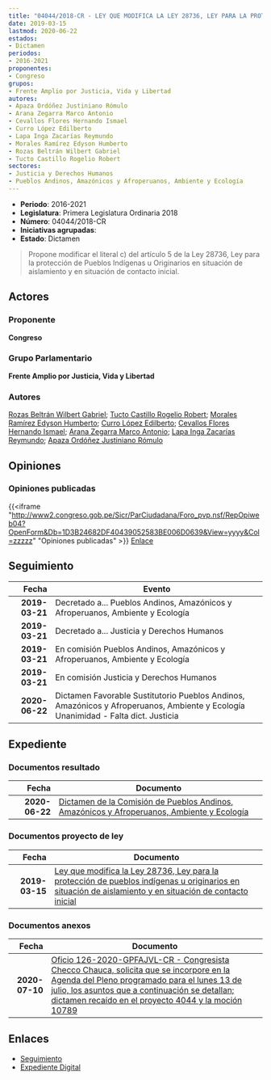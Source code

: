 ```yaml
---
title: "04044/2018-CR - LEY QUE MODIFICA LA LEY 28736, LEY PARA LA PROTECCIÓN DE PUEBLOS INDÍGENAS U ORIGINARIOS EN SITUACIÓN DE AISLAMIENTO Y EN SITUACIÓN DE CONTACTO INICIAL"
date: 2019-03-15
lastmod: 2020-06-22
estados:
- Dictamen
periodos:
- 2016-2021
proponentes:
- Congreso
grupos:
- Frente Amplio por Justicia, Vida y Libertad
autores:
- Apaza Ordóñez Justiniano Rómulo
- Arana Zegarra Marco Antonio
- Cevallos Flores Hernando Ismael
- Curro López Edilberto
- Lapa Inga Zacarías Reymundo
- Morales Ramírez Edyson Humberto
- Rozas Beltrán Wilbert Gabriel
- Tucto Castillo Rogelio Robert
sectores:
- Justicia y Derechos Humanos
- Pueblos Andinos, Amazónicos y Afroperuanos, Ambiente y Ecología
---
```

- **Periodo**: 2016-2021
- **Legislatura**: Primera Legislatura Ordinaria 2018
- **Número**: 04044/2018-CR
- **Iniciativas agrupadas**: 
- **Estado**: Dictamen

> Propone modificar el literal c) del artículo 5 de la Ley 28736, Ley para la protección de Pueblos Indígenas u Originarios en situación de aislamiento y en situación de contacto inicial.


## Actores

### Proponente

**Congreso**

### Grupo Parlamentario

**Frente Amplio por Justicia, Vida y Libertad**

### Autores

[Rozas Beltrán Wilbert Gabriel](mailto:mailto:wrozas@congreso.gob.pe); [Tucto Castillo Rogelio Robert](mailto:mailto:rtucto@congreso.gob.pe); [Morales Ramírez Edyson Humberto](mailto:mailto:emorales@congreso.gob.pe); [Curro López Edilberto](mailto:mailto:ecurro@congreso.gob.pe); [Cevallos Flores Hernando Ismael](mailto:mailto:hcevallos@congreso.gob.pe); [Arana Zegarra Marco Antonio](mailto:mailto:marana@congreso.gob.pe); [Lapa Inga Zacarías Reymundo](mailto:mailto:zlapa@congreso.gob.pe); [Apaza Ordóñez Justiniano Rómulo](mailto:mailto:japaza@congreso.gob.pe)

## Opiniones

### Opiniones publicadas

{{<iframe "http://www2.congreso.gob.pe/Sicr/ParCiudadana/Foro_pvp.nsf/RepOpiweb04?OpenForm&Db=1D3B24682DF40439052583BE006D0639&View=yyyy&Col=zzzzz" "Opiniones publicadas" >}}
[Enlace](http://www2.congreso.gob.pe/Sicr/ParCiudadana/Foro_pvp.nsf/RepOpiweb04?OpenForm&Db=1D3B24682DF40439052583BE006D0639&View=yyyy&Col=zzzzz)


## Seguimiento

| Fecha | Evento |
|------:|--------|
| **2019-03-21** | Decretado a... Pueblos Andinos, Amazónicos y Afroperuanos, Ambiente y Ecología |
| **2019-03-21** | Decretado a... Justicia y Derechos Humanos |
| **2019-03-21** | En comisión Pueblos Andinos, Amazónicos y Afroperuanos, Ambiente y Ecología |
| **2019-03-21** | En comisión Justicia y Derechos Humanos |
| **2020-06-22** | Dictamen Favorable Sustitutorio Pueblos Andinos, Amazónicos y Afroperuanos, Ambiente y Ecología Unanimidad - Falta dict. Justicia |

## Expediente

### Documentos resultado

| Fecha | Documento |
|------:|-----------|
| **2020-06-22** | [Dictamen de la Comisión de Pueblos Andinos, Amazónicos y Afroperuanos, Ambiente y Ecología](http://www.leyes.congreso.gob.pe/Documentos/2016_2021/Dictamenes/Proyectos_de_Ley/04044DC19MAY20200622.pdf) |

### Documentos proyecto de ley

| Fecha | Documento |
|------:|-----------|
| **2019-03-15** | [Ley que modifica la Ley 28736, Ley para la protección de pueblos indígenas u originarios en situación de aislamiento y en situación de contacto inicial](http://www.leyes.congreso.gob.pe/Documentos/2016_2021/Proyectos_de_Ley_y_de_Resoluciones_Legislativas/PL0403620190314.pdf) |

### Documentos anexos

| Fecha | Documento |
|------:|-----------|
| **2020-07-10** | [Oficio 126-2020-GPFAJVL-CR - Congresista Checco Chauca, solicita que se incorpore en la Agenda del Pleno programado para el lunes 13 de julio, los asuntos que a continuación se detallan; dictamen recaído en el proyecto 4044 y la moción 10789](http://www.leyes.congreso.gob.pe/Documentos/2016_2021/Oficios/Grupos_Parlamentarios/OFICIO-126-2020-GPFAJVL-CR.pdf) |

## Enlaces

- [Seguimiento](http://www2.congreso.gob.pe/Sicr/TraDocEstProc/CLProLey2016.nsf/f7fff46988ca05b1052578e100829cc7/a517e406e356c1fc052583be00792d95?OpenDocument)
- [Expediente Digital](http://www2.congreso.gob.pe/Sicr/TraDocEstProc/Expvirt_2011.nsf/visbusqptramdoc1621/04044?opendocument)

